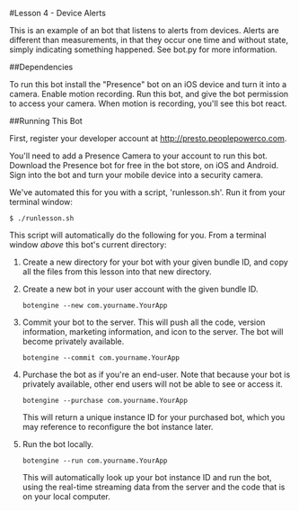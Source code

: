 #Lesson 4 - Device Alerts

This is an example of an bot that listens to alerts from devices. Alerts are different than measurements, in that they occur one time and without state, simply indicating something happened. See bot.py for more information.

##Dependencies

To run this bot install the "Presence" bot on an iOS device and turn it into a camera. Enable motion recording. Run this bot, and give the bot permission to access your camera. When motion is recording, you'll see this bot react.

##Running This Bot

 First, register your developer account at http://presto.peoplepowerco.com.
 
 You'll need to add a Presence Camera to your account to run this bot. Download the Presence bot for free in the bot store, on iOS and Android. Sign into the bot and turn your mobile device into a security camera.

 We've automated this for you with a script, 'runlesson.sh'. Run it from your terminal window:
 
   `$ ./runlesson.sh`
 
 This script will automatically do the following for you. 
 From a terminal window *above* this bot's current directory:
 
 1. Create a new directory for your bot with your given bundle ID, and copy all the files from this lesson into that new directory.

 2. Create a new bot in your user account with the given bundle ID.
    
    `botengine --new com.yourname.YourApp`
 
 3. Commit your bot to the server. This will push all the code, version information, marketing information, and icon to the server. The bot will become privately available.

    `botengine --commit com.yourname.YourApp`
 
 4. Purchase the bot as if you're an end-user. Note that because your bot is privately available, other end users will not be able to see or access it.

    `botengine --purchase com.yourname.YourApp`
 
    This will return a unique instance ID for your purchased bot, which you may reference to reconfigure the bot instance later.
    
 5. Run the bot locally.
    
    `botengine --run com.yourname.YourApp`
    
    This will automatically look up your bot instance ID and run the bot, using the real-time streaming data from the server and the code that is on your local computer.
